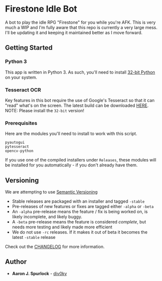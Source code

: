 # Firestone Idle Bot

A bot to play the idle RPG "Firestone" for you while you're AFK. This is very much a WIP and I'm fully aware that this repo is currently a very large mess. I'll be updating it and keeping it maintained better as I move forward.

## Getting Started

### Python 3
This app is written in Python 3. As such, you'll need to install [32-bit Python](https://www.python.org/ftp/python/3.8.1/python-3.8.1.exe) on your system.

### Tesseract OCR
Key features in this bot require the use of Google's Tesseract so that it can "read" what's on the screen. The latest build can be downloaded [HERE](https://github.com/UB-Mannheim/tesseract/wiki). NOTE: Please install the `32-bit` version!

### Prerequisites

Here are the modules you'll need to install to work with this script.

```
pyautogui
pytesseract
opencv-python
```
If you use one of the compiled installers under `Releases`, these modules will be installed for you automatically - if you don't already have them.

## Versioning
We are attempting to use [Semantic Versioning](https://semver.org/)

- Stable releases are packaged with an installer and tagged `-stable`
- Pre-releases of new features or fixes are tagged either `-alpha` or `-beta`
- An `-alpha` pre-release means the feature / fix is being worked on, is likely incomplete, and likely buggy.
- A `-beta` pre-release means the feature is considered *complete*, but needs more testing and likely made more efficient
- We do not use `-rc` releases. If it makes it out of beta it becomes the latest `-stable` release

Check out the [CHANGELOG](https://github.com/div0ky/fsb_idle/blob/master/CHANGELOG.md) for more information.

## Author

- **Aaron J. Spurlock** - [div0ky](https://github.com/div0ky)